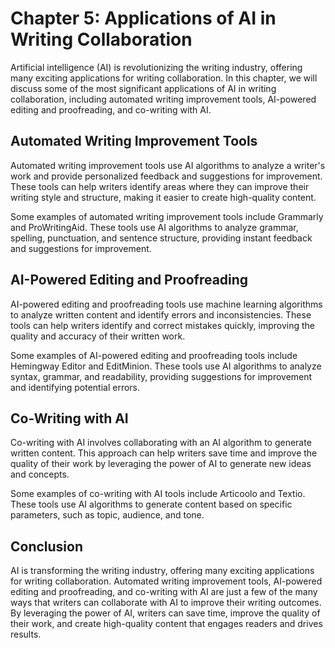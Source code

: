 Chapter 5: Applications of AI in Writing Collaboration
======================================================

Artificial intelligence (AI) is revolutionizing the writing industry, offering many exciting applications for writing collaboration. In this chapter, we will discuss some of the most significant applications of AI in writing collaboration, including automated writing improvement tools, AI-powered editing and proofreading, and co-writing with AI.

Automated Writing Improvement Tools
-----------------------------------

Automated writing improvement tools use AI algorithms to analyze a writer's work and provide personalized feedback and suggestions for improvement. These tools can help writers identify areas where they can improve their writing style and structure, making it easier to create high-quality content.

Some examples of automated writing improvement tools include Grammarly and ProWritingAid. These tools use AI algorithms to analyze grammar, spelling, punctuation, and sentence structure, providing instant feedback and suggestions for improvement.

AI-Powered Editing and Proofreading
-----------------------------------

AI-powered editing and proofreading tools use machine learning algorithms to analyze written content and identify errors and inconsistencies. These tools can help writers identify and correct mistakes quickly, improving the quality and accuracy of their written work.

Some examples of AI-powered editing and proofreading tools include Hemingway Editor and EditMinion. These tools use AI algorithms to analyze syntax, grammar, and readability, providing suggestions for improvement and identifying potential errors.

Co-Writing with AI
------------------

Co-writing with AI involves collaborating with an AI algorithm to generate written content. This approach can help writers save time and improve the quality of their work by leveraging the power of AI to generate new ideas and concepts.

Some examples of co-writing with AI tools include Articoolo and Textio. These tools use AI algorithms to generate content based on specific parameters, such as topic, audience, and tone.

Conclusion
----------

AI is transforming the writing industry, offering many exciting applications for writing collaboration. Automated writing improvement tools, AI-powered editing and proofreading, and co-writing with AI are just a few of the many ways that writers can collaborate with AI to improve their writing outcomes. By leveraging the power of AI, writers can save time, improve the quality of their work, and create high-quality content that engages readers and drives results.

